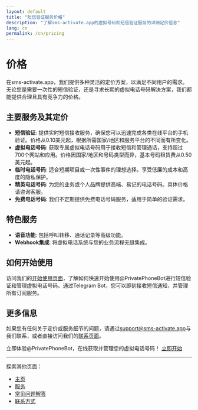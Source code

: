 ```yaml
---
layout: default
title: "短信验证服务价格"
description: "了解sms-activate.app的虚拟号码和短信验证服务的详细定价信息"
lang: cn
permalink: /cn/pricing
---
```


# 价格

在sms-activate.app，我们提供多种灵活的定价方案，以满足不同用户的需求。无论您是需要一次性的短信验证，还是寻求长期的虚拟电话号码解决方案，我们都能提供合理且具有竞争力的价格。

## 主要服务及其定价

- **短信验证**: 提供实时短信接收服务，确保您可以迅速完成各类在线平台的手机验证。价格从0.10美元起，根据所需国家/地区和服务平台的不同而有所变化。
- **虚拟电话号码**: 获取专属虚拟电话号码用于接收短信和管理通话，支持超过700个网站和应用。价格因国家/地区和号码类型而异，基本号码租赁费从0.50美元起。
- **临时电话号码**: 适合短期项目或一次性事件的理想选择。享受低廉的成本和高度的隐私保护。
- **精英电话号码**: 为您的业务或个人品牌提供高端、易记的电话号码。具体价格请咨询客服。
- **免费电话号码**: 我们不定期提供免费电话号码服务，适用于简单的验证需求。

## 特色服务

- **语音功能**: 包括呼叫转移、通话记录等高级功能。
- **Webhook集成**: 将虚拟电话系统与您的业务流程无缝集成。

## 如何开始使用

访问我们的[开始使用页面](https://sms-activate.app/cn/get-started)，了解如何快速开始使用@PrivatePhoneBot进行短信验证和管理虚拟电话号码。通过Telegram Bot，您可以即刻接收短信通知，并管理所有订阅服务。

## 更多信息

如果您有任何关于定价或服务细节的问题，请通过[support@sms-activate.app](mailto:support@sms-activate.app)与我们联系，或者直接访问我们的[联系页面](/cn/contact)。

立即体验@PrivatePhoneBot，在线获取并管理您的虚拟电话号码！ [立即开始](https://t.me/PrivatePhoneBot)

---

探索其他页面：
- [主页](/cn/)
- [服务](/cn/services)
- [常见问题解答](/cn/faq)
- [联系方式](/cn/contact)